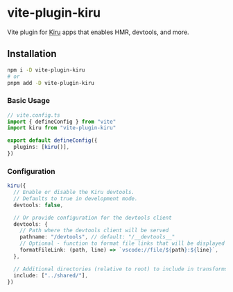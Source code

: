 # vite-plugin-kiru

Vite plugin for <a href="https://kirujs.dev">Kiru</a> apps that enables HMR, devtools, and more.

## Installation

```bash
npm i -D vite-plugin-kiru
# or
pnpm add -D vite-plugin-kiru
```

### Basic Usage

```ts
// vite.config.ts
import { defineConfig } from "vite"
import kiru from "vite-plugin-kiru"

export default defineConfig({
  plugins: [kiru()],
})
```

### Configuration

```ts
kiru({
  // Enable or disable the Kiru devtools.
  // Defaults to true in development mode.
  devtools: false,

  // Or provide configuration for the devtools client
  devtools: {
    // Path where the devtools client will be served
    pathname: "/devtools", // default: "/__devtools__"
    // Optional - function to format file links that will be displayed in the devtools
    formatFileLink: (path, line) => `vscode://file/${path}:${line}`,
  },

  // Additional directories (relative to root) to include in transforms.
  include: ["../shared/"],
})
```
